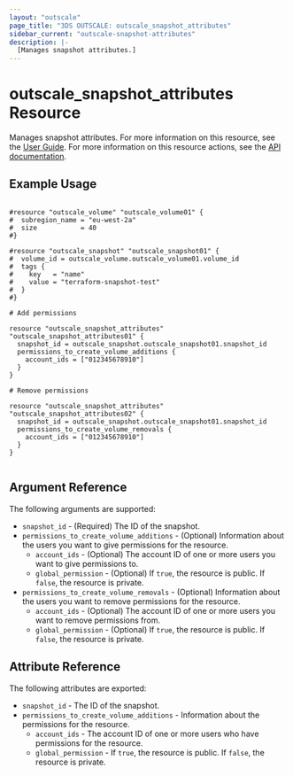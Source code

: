 ```yaml
---
layout: "outscale"
page_title: "3DS OUTSCALE: outscale_snapshot_attributes"
sidebar_current: "outscale-snapshot-attributes"
description: |-
  [Manages snapshot attributes.]
---
```


# outscale_snapshot_attributes Resource

Manages snapshot attributes.
For more information on this resource, see the [User Guide](https://wiki.outscale.net/display/EN/About+Snapshots#AboutSnapshots-SnapshotPermissionsandCopy).
For more information on this resource actions, see the [API documentation](https://docs-beta.outscale.com/#updatesnapshot).

## Example Usage

```hcl

#resource "outscale_volume" "outscale_volume01" {
#  subregion_name = "eu-west-2a"
#  size           = 40
#}

#resource "outscale_snapshot" "outscale_snapshot01" {
#  volume_id = outscale_volume.outscale_volume01.volume_id
#  tags {
#    key   = "name"
#    value = "terraform-snapshot-test"
#  }
#}

# Add permissions

resource "outscale_snapshot_attributes" "outscale_snapshot_attributes01" {
  snapshot_id = outscale_snapshot.outscale_snapshot01.snapshot_id
  permissions_to_create_volume_additions {
    account_ids = ["012345678910"]
  }
}

# Remove permissions

resource "outscale_snapshot_attributes" "outscale_snapshot_attributes02" {
  snapshot_id = outscale_snapshot.outscale_snapshot01.snapshot_id
  permissions_to_create_volume_removals {
    account_ids = ["012345678910"]
  }
}


```

## Argument Reference

The following arguments are supported:

* `snapshot_id` - (Required) The ID of the snapshot.
* `permissions_to_create_volume_additions` - (Optional) Information about the users you want to give permissions for the resource.
  * `account_ids` - (Optional) The account ID of one or more users you want to give permissions to.
  * `global_permission` - (Optional) If `true`, the resource is public. If `false`, the resource is private.
* `permissions_to_create_volume_removals` - (Optional) Information about the users you want to remove permissions for the resource.
  * `account_ids` - (Optional) The account ID of one or more users you want to remove permissions from.
  * `global_permission` - (Optional) If `true`, the resource is public. If `false`, the resource is private.

## Attribute Reference

The following attributes are exported:

* `snapshot_id` - The ID of the snapshot.
* `permissions_to_create_volume_additions` - Information about the permissions for the resource.
  * `account_ids` - The account ID of one or more users who have permissions for the resource.
  * `global_permission` - If `true`, the resource is public. If `false`, the resource is private.
